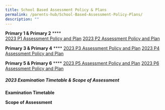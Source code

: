 ```yaml
---
title: School Based Assessment Policy & Plans
permalink: /parents-hub/School-Based-Assessment-Policy-Plans/
description: ""
---
```

**Primary 1 & Primary 2** ****   
[2023 P1 Assessment Policy and Plan](/files/Parents'%20Hub/School%20Based%20assessment%20policy/2023%20P1%20Assessment%20Policy,%20Plan%20-%20EL,%20MA%20&%20CL.pdf)
[2023 P2 Assessment Policy and Plan](/files/Parents'%20Hub/School%20Based%20assessment%20policy/2023%20P2%20Assessment%20Policy,%20Plan%20-%20EL,%20MA%20&%20CL.pdf)



**Primary 3 & Primary 4** ****
[2023 P3 Assessment Policy and Plan](/files/Parents'%20Hub/School%20Based%20assessment%20policy/2023%20P3%20Assessment%20Policy,%20Plan,%20WA%20info%20-%20EL,%20MA,%20SC%20&%20CL.pdf)
[2023 P4 Assessment Policy and Plan](/files/Parents'%20Hub/School%20Based%20assessment%20policy/2023%20P4%20Assessment%20Policy,%20Plan,%20WA%20info%20-%20EL,%20MA,%20SC%20&%20CL.pdf)



**Primary 5 & Primary 6** ****
[2023 P5 Assessment Policy and Plan](/files/Parents'%20Hub/School%20Based%20assessment%20policy/2023%20P5%20Assessment%20Policy,%20Plan,%20WA%20info%20-%20EL,%20MA,%20SC%20&%20CL.pdf)
[2023 P6 Assessment Policy and Plan](/files/Parents'%20Hub/School%20Based%20assessment%20policy/2023%20P6%20Assessment%20Policy,%20Plan,%20WA%20info%20-%20EL,%20MA,%20SC%20&%20CL.pdf)



##### **2023 Examination Timetable & Scope of Assessment**

**Examination Timetable**



**Scope of Assessment**

